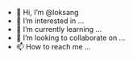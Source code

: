 - 👋 Hi, I’m @loksang
- 👀 I’m interested in ...
- 🌱 I’m currently learning ...
- 💞️ I’m looking to collaborate on ...
- 📫 How to reach me ...

<!---
loksang/loksang is a ✨ special ✨ repository because its `README.md` (this file) appears on your GitHub profile.
You can click the Preview link to take a look at your changes.
--->
